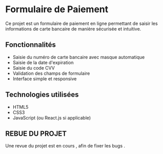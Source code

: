 # Formulaire de Paiement

Ce projet est un formulaire de paiement en ligne permettant de saisir les informations de carte bancaire de manière sécurisée et intuitive.

## Fonctionnalités

- Saisie du numéro de carte bancaire avec masque automatique
- Saisie de la date d'expiration
- Saisie du code CVV
- Validation des champs de formulaire
- Interface simple et responsive

## Technologies utilisées

- HTML5
- CSS3
- JavaScript (ou React.js si applicable)

## REBUE DU PROJET
Une revue du projet est en cours , afin de fixer les bugs .


